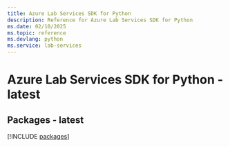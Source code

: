 ```yaml
---
title: Azure Lab Services SDK for Python
description: Reference for Azure Lab Services SDK for Python
ms.date: 02/10/2025
ms.topic: reference
ms.devlang: python
ms.service: lab-services
---
```

# Azure Lab Services SDK for Python - latest
## Packages - latest
[!INCLUDE [packages](lab-services-index.md)]